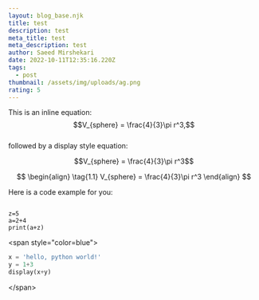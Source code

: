```yaml
---
layout: blog_base.njk
title: test
description: test
meta_title: test
meta_description: test
author: Saeed Mirshekari
date: 2022-10-11T12:35:16.220Z
tags:
  - post
thumbnail: /assets/img/uploads/ag.png
rating: 5
---
```

<script
  src="https://cdn.mathjax.org/mathjax/latest/MathJax.js?config=TeX-AMS-MML_HTMLorMML"
  type="text/javascript">
</script>

This is an inline equation: $$V_{sphere} = \frac{4}{3}\pi r^3,$$<br>
followed by a display style equation:

$$V_{sphere} = \frac{4}{3}\pi r^3$$

$$
\begin{align}
  \tag{1.1}
  V_{sphere} = \frac{4}{3}\pi r^3
\end{align}
$$

H﻿ere is a code example for you:

<pre><code class="language-python">
z﻿=5
a﻿=2+4
p﻿rint(a+z)
</code></pre>

<﻿span style="color=blue">
```python
x = 'hello, python world!'
y﻿ = 1+3
d﻿isplay(x+y)
```
<﻿/span>
